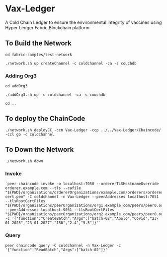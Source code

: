 # Vax-Ledger
A Cold Chain Ledger to ensure the environmental integrity of vaccines using Hyper Ledger Fabric Blockchain platform


## To Build the Network
```
cd fabric-samples/test-network
```
```
./network.sh up createChannel -c coldchannel -ca -s couchdb
```
### Adding Org3
```
cd addOrg3
```
```
./addOrg3.sh up -c coldchannel -ca -s couchdb
```
```
cd ..
```
## To deploy the ChainCode
```
./network.sh deployCC -ccn Vax-Ledger -ccp ../../Vax-Ledger/Chaincode/ -ccl go -c coldchannel 
```

## To Down the Network
```
./network.sh down
```
### Invoke
```
`peer chaincode invoke -o localhost:7050 --ordererTLSHostnameOverride orderer.example.com --tls --cafile "${PWD}/organizations/ordererOrganizations/example.com/orderers/orderer.example.com/msp/tlscacerts/tlsca.example.com-cert.pem" -C coldchannel -n Vax-Ledger --peerAddresses localhost:7051 --tlsRootCertFiles "${PWD}/organizations/peerOrganizations/org1.example.com/peers/peer0.org1.example.com/tls/ca.crt" --peerAddresses localhost:9051 --tlsRootCertFiles "${PWD}/organizations/peerOrganizations/org2.example.com/peers/peer0.org2.example.com/tls/ca.crt" -c '{"function":"CreateBatch","Args":["batch-02","Apolo","Covid","23-01-2025","23-01-2027","150","2.4","5.5"]}'`

```
### Query
```
peer chaincode query -C coldchannel -n Vax-Ledger -c '{"function":"ReadBatch","Args":["batch-02"]}'
```
